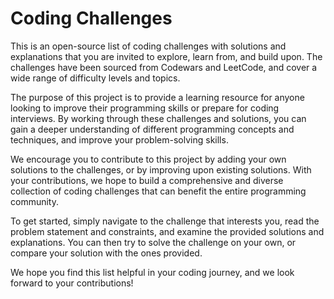 # Coding Challenges

This is an open-source list of coding challenges with solutions and explanations that you are invited to explore, learn from, and build upon. The challenges have been sourced from Codewars and LeetCode, and cover a wide range of difficulty levels and topics.

The purpose of this project is to provide a learning resource for anyone looking to improve their programming skills or prepare for coding interviews. By working through these challenges and solutions, you can gain a deeper understanding of different programming concepts and techniques, and improve your problem-solving skills.

We encourage you to contribute to this project by adding your own solutions to the challenges, or by improving upon existing solutions. With your contributions, we hope to build a comprehensive and diverse collection of coding challenges that can benefit the entire programming community.

To get started, simply navigate to the challenge that interests you, read the problem statement and constraints, and examine the provided solutions and explanations. You can then try to solve the challenge on your own, or compare your solution with the ones provided.

We hope you find this list helpful in your coding journey, and we look forward to your contributions!
